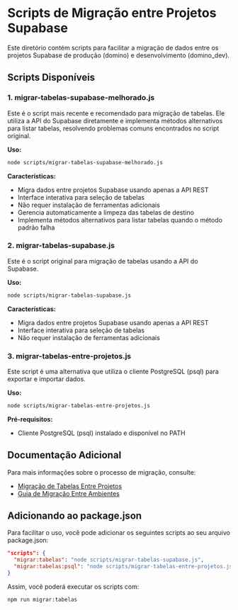 # Scripts de Migração entre Projetos Supabase

Este diretório contém scripts para facilitar a migração de dados entre os projetos Supabase de produção (domino) e desenvolvimento (domino_dev).

## Scripts Disponíveis

### 1. migrar-tabelas-supabase-melhorado.js

Este é o script mais recente e recomendado para migração de tabelas. Ele utiliza a API do Supabase diretamente e implementa métodos alternativos para listar tabelas, resolvendo problemas comuns encontrados no script original.

**Uso:**
```bash
node scripts/migrar-tabelas-supabase-melhorado.js
```

**Características:**
- Migra dados entre projetos Supabase usando apenas a API REST
- Interface interativa para seleção de tabelas
- Não requer instalação de ferramentas adicionais
- Gerencia automaticamente a limpeza das tabelas de destino
- Implementa métodos alternativos para listar tabelas quando o método padrão falha

### 2. migrar-tabelas-supabase.js

Este é o script original para migração de tabelas usando a API do Supabase.

**Uso:**
```bash
node scripts/migrar-tabelas-supabase.js
```

**Características:**
- Migra dados entre projetos Supabase usando apenas a API REST
- Interface interativa para seleção de tabelas
- Não requer instalação de ferramentas adicionais

### 3. migrar-tabelas-entre-projetos.js

Este script é uma alternativa que utiliza o cliente PostgreSQL (psql) para exportar e importar dados.

**Uso:**
```bash
node scripts/migrar-tabelas-entre-projetos.js
```

**Pré-requisitos:**
- Cliente PostgreSQL (psql) instalado e disponível no PATH

## Documentação Adicional

Para mais informações sobre o processo de migração, consulte:

- [Migração de Tabelas Entre Projetos](../docs/migracao-tabelas-entre-projetos.md)
- [Guia de Migração Entre Ambientes](../docs/migracao-entre-ambientes.md)

## Adicionando ao package.json

Para facilitar o uso, você pode adicionar os seguintes scripts ao seu arquivo package.json:

```json
"scripts": {
  "migrar:tabelas": "node scripts/migrar-tabelas-supabase.js",
  "migrar:tabelas:psql": "node scripts/migrar-tabelas-entre-projetos.js"
}
```

Assim, você poderá executar os scripts com:

```bash
npm run migrar:tabelas
```
